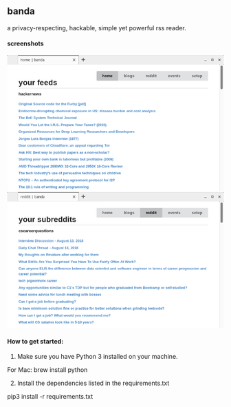 ## banda

a privacy-respecting, hackable, simple yet powerful rss reader.

#### screenshots

![](static/img/1.png)
![](static/img/2.png)


#### How to get started:

1) Make sure you have Python 3 installed on your machine.

For Mac: brew install python

2) Install the dependencies listed in the requirements.txt 

pip3 install -r requirements.txt




